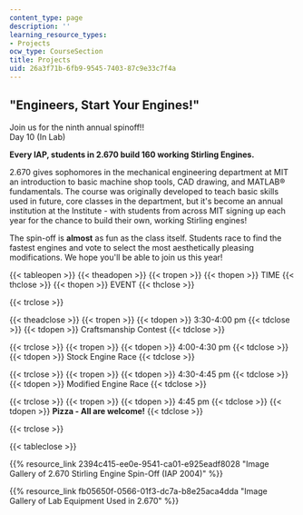 ```yaml
---
content_type: page
description: ''
learning_resource_types:
- Projects
ocw_type: CourseSection
title: Projects
uid: 26a3f71b-6fb9-9545-7403-87c9e33c7f4a
---
```


"Engineers, Start Your Engines!"
--------------------------------

Join us for the ninth annual spinoff!!  
Day 10 (In Lab)

**Every IAP, students in 2.670 build 160 working Stirling Engines.**

2.670 gives sophomores in the mechanical engineering department at MIT an introduction to basic machine shop tools, CAD drawing, and MATLAB® fundamentals. The course was originally developed to teach basic skills used in future, core classes in the department, but it's become an annual institution at the Institute - with students from across MIT signing up each year for the chance to build their own, working Stirling engines!

The spin-off is **almost** as fun as the class itself. Students race to find the fastest engines and vote to select the most aesthetically pleasing modifications. We hope you'll be able to join us this year!

{{< tableopen >}}
{{< theadopen >}}
{{< tropen >}}
{{< thopen >}}
TIME
{{< thclose >}}
{{< thopen >}}
EVENT
{{< thclose >}}

{{< trclose >}}

{{< theadclose >}}
{{< tropen >}}
{{< tdopen >}}
3:30-4:00 pm
{{< tdclose >}}
{{< tdopen >}}
Craftsmanship Contest
{{< tdclose >}}

{{< trclose >}}
{{< tropen >}}
{{< tdopen >}}
4:00-4:30 pm
{{< tdclose >}}
{{< tdopen >}}
Stock Engine Race
{{< tdclose >}}

{{< trclose >}}
{{< tropen >}}
{{< tdopen >}}
4:30-4:45 pm
{{< tdclose >}}
{{< tdopen >}}
Modified Engine Race
{{< tdclose >}}

{{< trclose >}}
{{< tropen >}}
{{< tdopen >}}
4:45 pm
{{< tdclose >}}
{{< tdopen >}}
**Pizza - All are welcome!**
{{< tdclose >}}

{{< trclose >}}

{{< tableclose >}}

  

{{% resource_link 2394c415-ee0e-9541-ca01-e925eadf8028 "Image Gallery of 2.670 Stirling Engine Spin-Off (IAP 2004)" %}}

{{% resource_link fb05650f-0566-01f3-dc7a-b8e25aca4dda "Image Gallery of Lab Equipment Used in 2.670" %}}